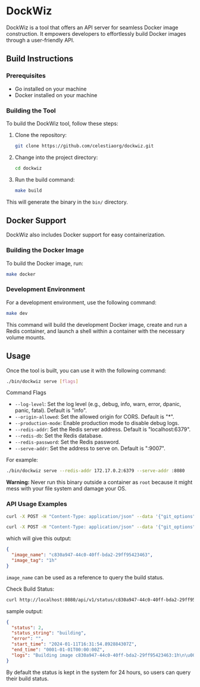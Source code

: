 # DockWiz

DockWiz is a tool that offers an API server for seamless Docker image construction. It empowers developers to effortlessly build Docker images through a user-friendly API.

## Build Instructions

### Prerequisites
- Go installed on your machine
- Docker installed on your machine

### Building the Tool

To build the DockWiz tool, follow these steps:

1. Clone the repository:

    ```bash
    git clone https://github.com/celestiaorg/dockwiz.git
    ```

2. Change into the project directory:

    ```bash
    cd dockwiz
    ```

3. Run the build command:

    ```bash
    make build
    ```

This will generate the binary in the `bin/` directory.

## Docker Support

DockWiz also includes Docker support for easy containerization.

### Building the Docker Image

To build the Docker image, run:

```bash
make docker
```

### Development Environment

For a development environment, use the following command:

```bash
make dev
```

This command will build the development Docker image, create and run a Redis container, and launch a shell within a container with the necessary volume mounts.

## Usage

Once the tool is built, you can use it with the following command:

```bash
./bin/dockwiz serve [flags]
```

Command Flags

*    `--log-level`: Set the log level (e.g., debug, info, warn, error, dpanic, panic, fatal). Default is "info".
*    `--origin-allowed`: Set the allowed origin for CORS. Default is "*".
*    `--production-mode`: Enable production mode to disable debug logs.
*    `--redis-addr`: Set the Redis server address. Default is "localhost:6379".
*    `--redis-db`: Set the Redis database.
*    `--redis-password`: Set the Redis password.
*    `--serve-addr`: Set the address to serve on. Default is ":9007".

For example:

```bash
./bin/dockwiz serve --redis-addr 172.17.0.2:6379 --serve-addr :8080
```

**Warning:** Never run this binary outside a container as `root` because it might mess with your file system and damage your OS.

### API Usage Examples

```bash
curl -X POST -H "Content-Type: application/json" --data '{"git_options" : {"url": "https://github.com/celestiaorg/bittwister/"}}' http://localhost:8080/api/v1/build
```

```bash
curl -X POST -H "Content-Type: application/json" --data '{"git_options" : {"url": "https://github.com/celestiaorg/celestia-app"}}' http://localhost:8080/api/v1/build
```

which will give this output:
```json
{
  "image_name": "c830a947-44c0-40ff-bda2-29ff95423463",
  "image_tag": "1h"
}
```

`image_name` can be used as a reference to query the build status.

Check Build Status:

```bash
curl http://localhost:8080/api/v1/status/c830a947-44c0-40ff-bda2-29ff95423463
```

sample output:
```json
{
  "status": 2,
  "status_string": "building",
  "error": "",
  "start_time": "2024-01-11T16:31:54.892884307Z",
  "end_time": "0001-01-01T00:00:00Z",
  "logs": "Building image c830a947-44c0-40ff-bda2-29ff95423463:1h\n\u001b[36mINFO\u001b[0m[0044] Resolved base name docker.io/golang:1.21-alpine3.18 to develop... \n"
}
```

By default the status is kept in the system for 24 hours, so users can query their build status.
